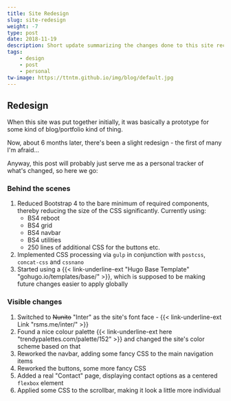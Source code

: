 ```yaml
---
title: Site Redesign
slug: site-redesign
weight: -7
type: post
date: 2018-11-19
description: Short update summarizing the changes done to this site recently.
tags:
    - design
    - post
    - personal
tw-image: https://ttntm.github.io/img/blog/default.jpg
---
```


## Redesign

When this site was put together initially, it was basically a prototype for some kind of blog/portfolio kind of thing.

Now, about 6 months later, there's been a slight redesign - the first of many I'm afraid...

Anyway, this post will probably just serve me as a personal tracker of what's changed, so here we go:

### Behind the scenes

1. Reduced Bootstrap 4 to the bare minimum of required components, thereby reducing the size of the CSS significantly. Currently using:
    - BS4 reboot
    - BS4 grid
    - BS4 navbar
    - BS4 utilities
    - 250 lines of additional CSS for the buttons etc.
2. Implemented CSS processing via `gulp` in conjunction with `postcss`, `concat-css` and `cssnano`
3. Started using a {{< link-underline-ext "Hugo Base Template" "gohugo.io/templates/base/" >}}, which is supposed to be making future changes easier to apply globally

### Visible changes

1. Switched to <s>Nunito</s> "Inter" as the site's font face - {{< link-underline-ext Link "rsms.me/inter/" >}}
2. Found a nice colour palette {{< link-underline-ext here "trendypalettes.com/palette/152" >}} and changed the site's color scheme based on that
3. Reworked the navbar, adding some fancy CSS to the main navigation items
4. Reworked the buttons, some more fancy CSS
5. Added a real "Contact" page, displaying contact options as a centered `flexbox` element
6. Applied some CSS to the scrollbar, making it look a little more individual